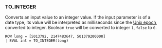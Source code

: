 <!--
This is generated by ESQL’s AbstractFunctionTestCase. Do no edit it. See ../README.md for how to regenerate it.
-->

### TO_INTEGER
Converts an input value to an integer value.
If the input parameter is of a date type, its value will be interpreted as milliseconds
since the [Unix epoch](https://en.wikipedia.org/wiki/Unix_time), converted to integer.
Boolean `true` will be converted to integer `1`, `false` to `0`.

```esql
ROW long = [5013792, 2147483647, 501379200000]
| EVAL int = TO_INTEGER(long)
```
